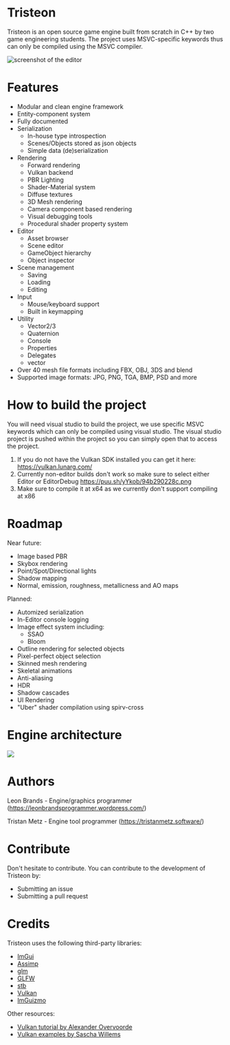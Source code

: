 # Tristeon
Tristeon is an open source game engine built from scratch in C++ by two game engineering students. The project uses MSVC-specific keywords thus can only be compiled using the MSVC compiler. 

![screenshot of the editor](https://i.imgur.com/0CCvybQ.png)

# Features
* Modular and clean engine framework
* Entity-component system
* Fully documented
* Serialization
  * In-house type introspection
  * Scenes/Objects stored as json objects
  * Simple data (de)serialization
* Rendering
  * Forward rendering
  * Vulkan backend
  * PBR Lighting
  * Shader-Material system
  * Diffuse textures
  * 3D Mesh rendering
  * Camera component based rendering
  * Visual debugging tools
  * Procedural shader property system
* Editor
  * Asset browser
  * Scene editor
  * GameObject hierarchy
  * Object inspector
* Scene management
  * Saving
  * Loading
  * Editing
* Input
  * Mouse/keyboard support
  * Built in keymapping
* Utility
  * Vector2/3
  * Quaternion
  * Console
  * Properties
  * Delegates
  * vector
* Over 40 mesh file formats including FBX, OBJ, 3DS and blend
* Supported image formats: JPG, PNG, TGA, BMP, PSD and more
# How to build the project
You will need visual studio to build the project, we use specific MSVC keywords which can only be compiled using visual studio. The visual studio project is pushed within the project so you can simply open that to access the project.
1. If you do not have the Vulkan SDK installed you can get it here: https://vulkan.lunarg.com/
2. Currently non-editor builds don't work so make sure to select either Editor or EditorDebug https://puu.sh/yYkob/94b290228c.png
3. Make sure to compile it at x64 as we currently don't support compiling at x86

# Roadmap

Near future:
* Image based PBR
* Skybox rendering
* Point/Spot/Directional lights
* Shadow mapping
* Normal, emission, roughness, metallicness and AO maps

Planned:
* Automized serialization
* In-Editor console logging
* Image effect system including:
  * SSAO
  * Bloom
* Outline rendering for selected objects
* Pixel-perfect object selection
* Skinned mesh rendering
* Skeletal animations
* Anti-aliasing
* HDR
* Shadow cascades
* UI Rendering
* "Uber" shader compilation using spirv-cross

# Engine architecture
<img src="Documents/Engine Architecture/Tristeon Core Architecture.png">

# Authors
Leon Brands - Engine/graphics programmer (https://leonbrandsprogrammer.wordpress.com/)

Tristan Metz - Engine tool programmer (https://tristanmetz.software/)

# Contribute
Don't hesitate to contribute. You can contribute to the development of Tristeon by:
* Submitting an issue 
* Submitting a pull request

# Credits

Tristeon uses the following third-party libraries:
* [ImGui](https://github.com/ocornut/imgui)
* [Assimp](https://github.com/assimp/assimp)
* [glm](https://github.com/g-truc/glm)
* [GLFW](https://github.com/glfw/glfw)
* [stb](https://github.com/nothings/stb)
* [Vulkan](https://github.com/KhronosGroup/Vulkan-Hpp)
* [ImGuizmo](https://github.com/CedricGuillemet/ImGuizmo)

Other resources:
* [Vulkan tutorial by Alexander Overvoorde](https://vulkan-tutorial.com/)
* [Vulkan examples by Sascha Willems](https://github.com/SaschaWillems/Vulkan)
